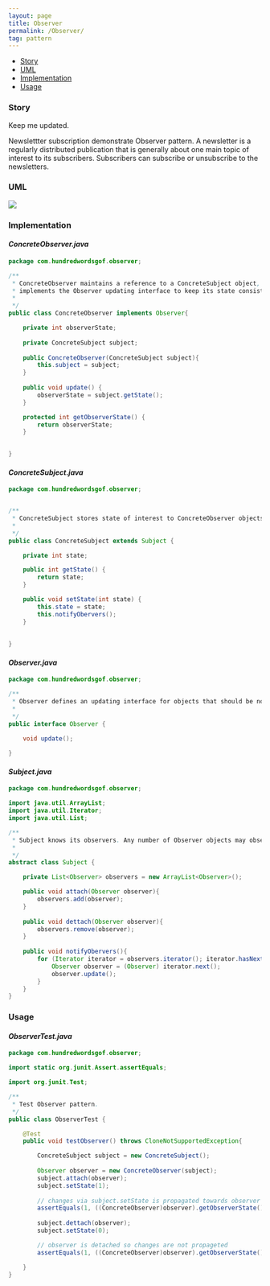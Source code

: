 ```yaml
---
layout: page
title: Observer
permalink: /Observer/
tag: pattern
---
```


* [Story](#Story)
* [UML](#UML)
* [Implementation](#Implementation)
* [Usage](#Usage)


###  <a id="Story"></a>Story 

Keep me updated.

Newslettter subscription demonstrate Observer pattern.
A newsletter is a regularly distributed publication that is generally about one main topic of interest to its subscribers. 
Subscribers can subscribe or unsubscribe to the newsletters.



###  <a id="UML"></a>UML 
[![]({{site.baseurl}}/assets/img/observer.png)]({{site.baseurl}}/assets/img/observer.png)

###  <a id="Implementation"></a>Implementation 

#### *ConcreteObserver.java* 
```java 
package com.hundredwordsgof.observer;

/**
 * ConcreteObserver maintains a reference to a ConcreteSubject object, stores state that should stay consistent with the subject's, 
 * implements the Observer updating interface to keep its state consistent with the subject's.
 *
 */
public class ConcreteObserver implements Observer{

	private int observerState;
	
	private ConcreteSubject subject;
	
	public ConcreteObserver(ConcreteSubject subject){
		this.subject = subject;
	}
	
	public void update() {
		observerState = subject.getState();
	}

	protected int getObserverState() {
		return observerState;
	}

	
}
```

#### *ConcreteSubject.java* 
```java 
package com.hundredwordsgof.observer;


/**
 * ConcreteSubject stores state of interest to ConcreteObserver objects, sends a notification to its observers when its state changes.
 *
 */
public class ConcreteSubject extends Subject {

	private int state;

	public int getState() {
		return state;
	}

	public void setState(int state) {
		this.state = state;
		this.notifyObervers();
	}
	
	
}
```

#### *Observer.java* 
```java 
package com.hundredwordsgof.observer;

/**
 * Observer defines an updating interface for objects that should be notified of changes in a subject.
 *
 */
public interface Observer {

	void update();
	
}
```

#### *Subject.java* 
```java 
package com.hundredwordsgof.observer;

import java.util.ArrayList;
import java.util.Iterator;
import java.util.List;

/**
 * Subject knows its observers. Any number of Observer objects may observe a subject.
 *
 */
abstract class Subject {

	private List<Observer> observers = new ArrayList<Observer>(); 

	public void attach(Observer observer){
		observers.add(observer);
	}
	
	public void dettach(Observer observer){
		observers.remove(observer);
	}
	
	public void notifyObervers(){
		for (Iterator iterator = observers.iterator(); iterator.hasNext();) {
			Observer observer = (Observer) iterator.next();
			observer.update();
		}
	}
}
```

###  <a id="Usage"></a>Usage 

#### *ObserverTest.java* 
```java 
package com.hundredwordsgof.observer;

import static org.junit.Assert.assertEquals;

import org.junit.Test;

/**
 * Test Observer pattern.
 */
public class ObserverTest {

	@Test
	public void testObserver() throws CloneNotSupportedException{

		ConcreteSubject subject = new ConcreteSubject();
		
		Observer observer = new ConcreteObserver(subject);
		subject.attach(observer);		
		subject.setState(1);
		
		// changes via subject.setState is propagated towards observer
		assertEquals(1, ((ConcreteObserver)observer).getObserverState());	
		
		subject.dettach(observer);
		subject.setState(0);

		// observer is detached so changes are not propageted
		assertEquals(1, ((ConcreteObserver)observer).getObserverState());	

	}
}
```

